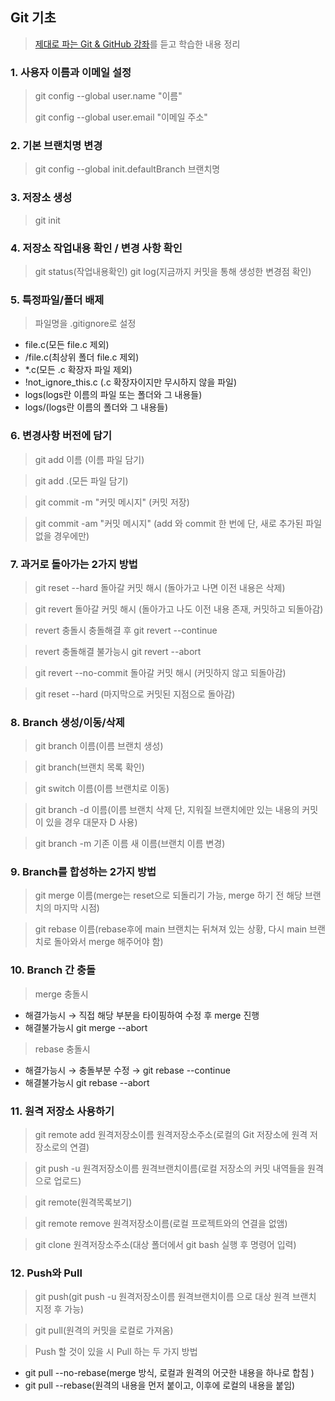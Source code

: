 ## Git 기초
> [제대로 파는 Git & GitHub 강좌](https://www.youtube.com/watch?v=1I3hMwQU6GU&t=1443s)를 듣고 학습한 내용 정리
### 1. 사용자 이름과 이메일 설정
> git config --global user.name "이름"
> 
> git config --global user.email "이메일 주소"
### 2. 기본 브랜치명 변경
> git config --global init.defaultBranch 브랜치명
### 3. 저장소 생성
> git init
### 4. 저장소 작업내용 확인 / 변경 사항 확인
> git status(작업내용확인)
> git log(지금까지 커밋을 통해 생성한 변경점 확인)
### 5. 특정파일/폴더 배제
> 파일명을 .gitignore로 설정
- file.c(모든 file.c 제외)
- /file.c(최상위 폴더 file.c 제외)
- *.c(모든 .c 확장자 파일 제외)
- !not_ignore_this.c (.c 확장자이지만 무시하지 않을 파일) 
- logs(logs란 이름의 파일 또는 폴더와 그 내용들)
- logs/(logs란 이름의 폴더와 그 내용들) 
### 6. 변경사항 버전에 담기
> git add 이름 (이름 파일 담기)

> git add .(모든 파일 담기)

> git commit -m "커밋 메시지" (커밋 저장)

> git commit -am "커밋 메시지" (add 와 commit 한 번에 단, 새로 추가된 파일 없을 경우에만)
### 7. 과거로 돌아가는 2가지 방법
> git reset --hard 돌아갈 커밋 해시 (돌아가고 나면 이전 내용은 삭제)

> git revert 돌아갈 커밋 해시 (돌아가고 나도 이전 내용 존재, 커밋하고 되돌아감) 

> revert 충돌시 충돌해결 후 git revert --continue

> revert 충돌해결 불가능시 git revert --abort

> git revert --no-commit 돌아갈 커밋 해시 (커밋하지 않고 되돌아감)

> git reset --hard (마지막으로 커밋된 지점으로 돌아감)
### 8. Branch 생성/이동/삭제
> git branch 이름(이름 브랜치 생성)

> git branch(브랜치 목록 확인)

> git switch 이름(이름 브랜치로 이동)

> git branch -d 이름(이름 브랜치 삭제 단, 지워질 브랜치에만 있는 내용의 커밋이 있을 경우 대문자 D 사용)

> git branch -m 기존 이름 새 이름(브랜치 이름 변경)
### 9. Branch를 합성하는 2가지 방법
> git merge 이름(merge는 reset으로 되돌리기 가능, merge 하기 전 해당 브랜치의 마지막 시점)

> git rebase 이름(rebase후에 main 브랜치는 뒤쳐져 있는 상황, 다시 main 브랜치로 돌아와서 merge 해주어야 함)
### 10. Branch 간 충돌
> merge 충돌시
- 해결가능시 → 직접 해당 부분을 타이핑하여 수정 후 merge 진행
- 해결불가능시 git merge --abort

> rebase 충돌시
- 해결가능시 → 충돌부분 수정 → git rebase --continue  
- 해결불가능시 git rebase --abort
### 11. 원격 저장소 사용하기
> git remote add 원격저장소이름 원격저장소주소(로컬의 Git 저장소에 원격 저장소로의 연결)

> git push -u 원격저장소이름 원격브랜치이름(로컬 저장소의 커밋 내역들을 원격으로 업로드)

> git remote(원격목록보기)

> git remote remove 원격저장소이름(로컬 프로젝트와의 연결을 없앰)

> git clone 원격저장소주소(대상 폴더에서 git bash 실행 후 명령어 입력)
### 12. Push와 Pull
> git push(git push -u 원격저장소이름 원격브랜치이름 으로 대상 원격 브랜치 지정 후 가능)

> git pull(원격의 커밋을 로컬로 가져옴)

> Push 할 것이 있을 시 Pull 하는 두 가지 방법
- git pull --no-rebase(merge 방식, 로컬과 원격의 어긋한 내용을 하나로 합침 )
- git pull --rebase(원격의 내용을 먼저 붙이고, 이후에 로컬의 내용을 붙임)
